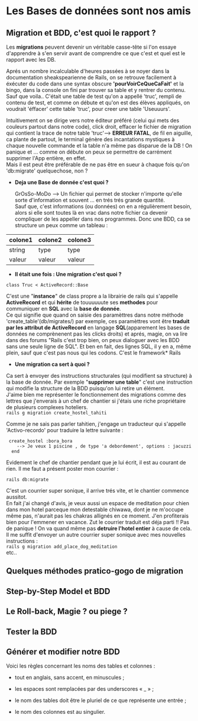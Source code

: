 # Les **Bases de données** sont nos amis

## Migration et BDD, c'est quoi le rapport ?  
   
  Les **migrations** peuvent devenir un véritable casse-tête si l'on essaye d'apprendre à s'en servir avant de comprendre ce que c'est et quel est le rapport avec les DB.  
  
  Aprés un nombre incalculable d'heures passées à se noyer dans la documentation sheakspearienne de Rails, on se retrouve facilement à éxécuter du code dans une syntax obscure **'pourVoirCeQueCaFait'** et la bingo, dans la console on fini par trouver sa table et y rentrer du contenu. Sauf que voila.. C'était une table de test qu'on a appellé 'truc', rempli de contenu de test, et comme on débute et qu'on est des élèves appliqués, on voudrait 'éffacer' cette table 'truc', pour creer une table 'Useuuurs'.  
  
  Intuitivement on se dirige vers notre éditeur préféré (celui qui mets des couleurs partout dans notre code), click droit, effacer le fichier de migration qui contient la trace de notre table 'truc'--> **ERREUR FATAL**, de fil en aiguille, ca plante de partout, le terminal génère des incantations mystiques à chaque nouvelle commande et la table n'a même pas disparue de la DB ! On panique et ... comme on débute on peux se permettre de carrément supprimer l'App entière, en effet.   
  Mais il est peut être préférable de ne pas être en sueur à chaque fois qu'on 'db:migrate' quelquechose, non ?  
  
* __Deja une Base de donnée c'est quoi ?__
  
  GrOsSo-MoDo --> Un fichier qui permet de stocker n'importe qu'elle sorte d'information et souvent ... en trés trés grande quantité.  
  Sauf que, c'est informations (ou données) on en a régulièrement besoin, alors si elle sont toutes là en vrac dans notre fichier ca devenir compliquer de les appeller dans nos programmes. 
  Donc une BDD, ca se structure un peux comme un tableau :  
  
colone1 | colone2 | colone3  
--- | --- | ---  
string | type | type  
valeur | valeur | valeur    
  
* __Il était une fois : Une **migration** c'est quoi ?__  

``` class Truc < ActiveRecord::Base ```  

C'est une "**instance**" de class propre a la librairie de rails qui s'appelle **ActiveRecord** et qui **hérite** de touuuuuute ses **methodes** pour communiquer en **SQL** avec la **base de donnée**.  
Ce qui signifie que quand on saisie des paramèttres dans notre méthode 'create_table'(db/migrates/) par exemple, ces paramèttres vont être **traduit par les attribut de ActiveRecord** en langage **SQL**(apparement les bases de données ne comprènenent pas les clicks droits) et aprés, magie, on va lire dans des forums "Rails c'est trop bien, on peux dialoguer avec les BDD sans une seule ligne de SQL". Et ben en fait, des lignes SQL, il y en a, même plein, sauf que c'est pas nous qui les codons.  C'est le framework* Rails 

* __Une **migration** ca sert à quoi ?__  

Ca sert à envoyer des instructions structurales (qui modifient sa structure) à la base de donnée. Par exemple "**supprimer une table**" c'est une instruction qui modifie la structure de la BDD puisqu'on lui retire un élément.  
J'aime bien me représenter le fonctionnement des migrations comme des lettres que j'enverais à un chef de chantier si j'étais une riche propriétaire de plusieurs complexes hoteliers.  
  ```rails g migration create_hostel_tahiti  ```  
    
   Comme je ne sais pas parler tahitien, j'engage un traducteur qui s'appelle 'Activo-recordo' pour traduire la lettre suivante :

```
 create_hostel :bora_bora
    --> Je veux 1 piscine , de type 'a debordement', options : jacuzzi
  end
```  
  
Evidement le chef de chantier pendant que je lui écrit, il est au courant de rien. Il me faut a présent poster mon courrier :  
    
  ```rails db:migrate```  
    
C'est un courrier super sonique, il arrive trés vite, et le chantier commence aussitot.  
En fait j'ai changé d'avis, je veux aussi un espace de meditation pour chien dans mon hotel parceque mon detestable chiwawa, dont je ne m'occupe même pas, n'aurait pas les chakras allignés en ce moment. J'en profiterais bien pour l'emmener en vacance. Zut le courrier traduit est déja parti !!
Pas de panique ! On va quand même pas **detruire l'hotel entier** à cause de cela. Il me suffit d'envoyer un autre courrier super sonique avec mes nouvelles instructions :  
  ```rails g migration add_place_dog_meditation```  
etc..

## Quelques méthodes pratico-gogo de migration  
  
## Step-by-Step Model et BDD  
  
## Le Roll-back, Magie ? ou piege ?  
  
## Tester la BDD  
  
## Générer et modifier notre BDD

Voici les règles concernant les noms des tables et colonnes :

* tout en anglais, sans accent, en minuscules ;

* les espaces sont remplacées par des underscores « _ » ;

* le nom des tables doit être le pluriel de ce que représente une entrée ;

* le nom des colonnes est au singulier.

